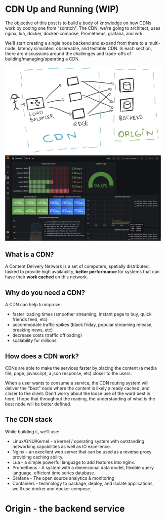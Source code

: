 # CDN Up and Running (WIP)

The objective of this post is to build a body of knowledge on how CDNs work by coding one from "scratch". The CDN, we're going to architect, uses nginx, lua, docker, docker-compose, Prometheus, grafana, and wrk.

We'll start creating a single node backend and expand from there to a multi-node, latency simulated, observable, and testable CDN. In each section, there are discussions around the challenges and trade-offs of building/managing/operating a CDN.

![overview architecture](/img/initial_architecture.webp "overview architecture")
![grafana screenshot](/img/4.0.1_metrics.webp "grafana screenshot")

## What is a CDN?

A Content Delivery Network is a set of computers, spatially distributed, tasked to provide high availability, **better performance** for systems that can have their **work cached** on this network.

## Why do you need a CDN?

A CDN can help to improve:
* faster loading times (smoother streaming, instant page to buy, quick friends feed, etc)
* accommodate traffic spikes (black friday, popular streaming release, breaking news, etc)
* decrease costs (traffic offloading)
* scalability for millions

## How does a CDN work?

CDNs are able to make the services faster by placing the content (a media file, page, javascript, a json response, etc) closer to the users.

When a user wants to consume a service, the CDN routing system will deliver the "best" node where the content is likely already cached, and closer to the client. Don't worry about the loose use of the word best in here. I hope that throughout the reading, the understanding of what is the best node will be better defined.

## The CDN stack

While building it, we'll use:
* Linux/GNU/Kernel - a kernel / operating system with outstanding networking capabilities as well as IO excellence.
* Nginx - an excellent web server that can be used as a reverse proxy providing caching ability.
* Lua - a simple powerful language to add features into nginx.
* Prometheus - A system with a dimensional data model, flexible query language, efficient time series database.
* Grafana - The open source analytics & monitoring
* Containers - technology to package, deploy, and isolate applications, we'll use docker and docker compose.

# Origin - the backend service


